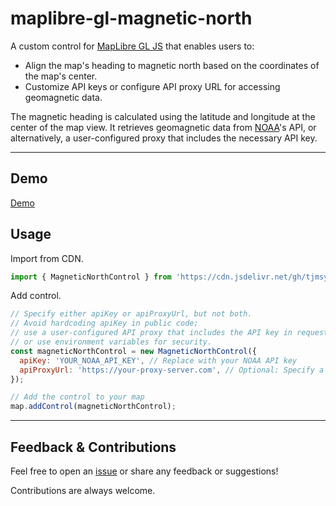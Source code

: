 # maplibre-gl-magnetic-north

A custom control for [MapLibre GL JS](https://github.com/maplibre/maplibre-gl-js/) that enables users to:
- Align the map's heading to magnetic north based on the coordinates of the map's center.
- Customize API keys or configure API proxy URL for accessing geomagnetic data.

The magnetic heading is calculated using the latitude and longitude at the center of the map view. It retrieves geomagnetic data from [NOAA](https://www.ngdc.noaa.gov/geomag/calculators/magcalc.shtml)'s API, or alternatively, a user-configured proxy that includes the necessary API key.

---

## Demo  
[Demo](https://tjmsy.github.io/maplibre-gl-magnetic-north/)

## Usage  

Import from CDN.

```javascript
import { MagneticNorthControl } from 'https://cdn.jsdelivr.net/gh/tjmsy/maplibre-gl-magnetic-north@v0.1.0/src/maplibre-gl-magnetic-north.js';
```

Add control.

```javascript
// Specify either apiKey or apiProxyUrl, but not both.
// Avoid hardcoding apiKey in public code;
// use a user-configured API proxy that includes the API key in requests to the NOAA API,
// or use environment variables for security.
const magneticNorthControl = new MagneticNorthControl({
  apiKey: 'YOUR_NOAA_API_KEY', // Replace with your NOAA API key
  apiProxyUrl: 'https://your-proxy-server.com', // Optional: Specify a proxy URL
});

// Add the control to your map
map.addControl(magneticNorthControl);
```

---

## Feedback & Contributions

Feel free to open an [issue](https://github.com/tjmsy/maplibre-gl-magnetic-north/issues) or share any feedback or suggestions!

Contributions are always welcome.
